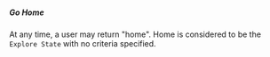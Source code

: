 ##### Go Home

At any time, a user may return "home". Home is considered to be the `Explore State` with no criteria specified.

